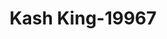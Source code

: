 ---
f_zip-code: 20745
f_state-code: MD
title: Kash King-19967
f_phone: 301-749-6600
f_city-only: Oxon Hill
f_address: 6263 Livingston Road Oxon Hill
f_location-unique-id: '19967'
slug: kash-king-19967
updated-on: '2024-05-30T13:46:58.046Z'
created-on: '2024-05-30T13:36:59.803Z'
published-on: '2024-05-30T13:54:32.469Z'
f_city-state: cms/city/oxon-hill-md.md
f_company: cms/company/kash-king.md
f_state: cms/state/maryland.md
layout: '[payday-loan].html'
tags: payday-loan
---